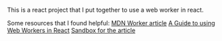 This is a react project that I put together to use a web worker in react.

Some resources that I found helpful:
[MDN Worker article](https://developer.mozilla.org/en-US/docs/Web/API/Worker)
[A Guide to using Web Workers in React](https://www.fullstackreact.com/articles/introduction-to-web-workers-with-react/)
[Sandbox for the article](https://codesandbox.io/s/w2v7zzn63w)